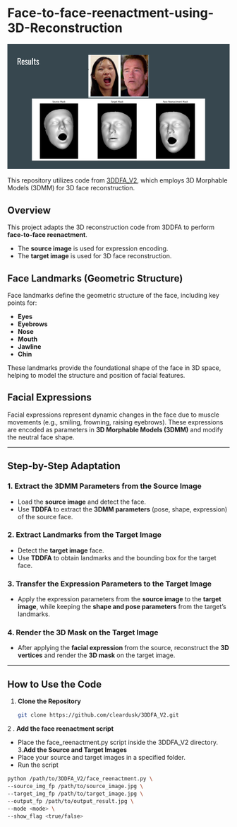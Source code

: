 # Face-to-face-reenactment-using-3D-Reconstruction


![Results](https://github.com/yaranasserr/Face-to-face-reenactment-using-3D-Reconstruction/blob/main/3D.png)

This repository utilizes code from [3DDFA_V2](https://github.com/cleardusk/3DDFA_V2), which employs 3D Morphable Models (3DMM) for 3D face reconstruction.

## Overview
This project adapts the 3D reconstruction code from 3DDFA to perform **face-to-face reenactment**.  
- The **source image** is used for expression encoding.  
- The **target image** is used for 3D face reconstruction.  

## Face Landmarks (Geometric Structure)
Face landmarks define the geometric structure of the face, including key points for:  
- **Eyes**  
- **Eyebrows**  
- **Nose**  
- **Mouth**  
- **Jawline**  
- **Chin**  

These landmarks provide the foundational shape of the face in 3D space, helping to model the structure and position of facial features.

## Facial Expressions
Facial expressions represent dynamic changes in the face due to muscle movements (e.g., smiling, frowning, raising eyebrows). These expressions are encoded as parameters in **3D Morphable Models (3DMM)** and modify the neutral face shape.

---

## Step-by-Step Adaptation
### 1. Extract the 3DMM Parameters from the Source Image
- Load the **source image** and detect the face.
- Use **TDDFA** to extract the **3DMM parameters** (pose, shape, expression) of the source face.

### 2. Extract Landmarks from the Target Image
- Detect the **target image** face.
- Use **TDDFA** to obtain landmarks and the bounding box for the target face.

### 3. Transfer the Expression Parameters to the Target Image
- Apply the expression parameters from the **source image** to the **target image**, while keeping the **shape and pose parameters** from the target’s landmarks.

### 4. Render the 3D Mask on the Target Image
- After applying the **facial expression** from the source, reconstruct the **3D vertices** and render the **3D mask** on the target image.

---

## How to Use the Code
1. **Clone the Repository**  
   ```bash
   git clone https://github.com/cleardusk/3DDFA_V2.git
2 . **Add the face reenactment script**
- Place the face_reenactment.py script inside the 3DDFA_V2 directory.
3.**Add the Source and Target Images**
- Place your source and target images in a specified folder.
- Run the script
 ```bash
python /path/to/3DDFA_V2/face_reenactment.py \
--source_img_fp /path/to/source_image.jpg \
--target_img_fp /path/to/target_image.jpg \
--output_fp /path/to/output_result.jpg \
--mode <mode> \
--show_flag <true/false>
```

